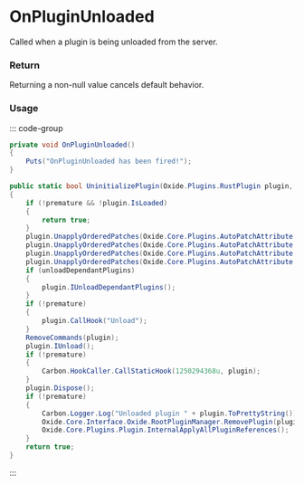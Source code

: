 <Badge type="danger" text="Carbon Compatible"/><Badge type="warning" text="Oxide Compatible"/>
# OnPluginUnloaded
Called when a plugin is being unloaded from the server.
### Return
Returning a non-null value cancels default behavior.

### Usage
::: code-group
```csharp [Example]
private void OnPluginUnloaded()
{
	Puts("OnPluginUnloaded has been fired!");
}
```
```csharp [Source — Carbon.Common @ Carbon.Core.ModLoader]
public static bool UninitializePlugin(Oxide.Plugins.RustPlugin plugin, bool premature = false, bool unloadDependantPlugins = true)
{
	if (!premature && !plugin.IsLoaded)
	{
		return true;
	}
	plugin.UnapplyOrderedPatches(Oxide.Core.Plugins.AutoPatchAttribute.Orders.Delayed);
	plugin.UnapplyOrderedPatches(Oxide.Core.Plugins.AutoPatchAttribute.Orders.AfterOnServerInitialized);
	plugin.UnapplyOrderedPatches(Oxide.Core.Plugins.AutoPatchAttribute.Orders.AfterPluginLoad);
	plugin.UnapplyOrderedPatches(Oxide.Core.Plugins.AutoPatchAttribute.Orders.AfterPluginInit);
	if (unloadDependantPlugins)
	{
		plugin.IUnloadDependantPlugins();
	}
	if (!premature)
	{
		plugin.CallHook("Unload");
	}
	RemoveCommands(plugin);
	plugin.IUnload();
	if (!premature)
	{
		Carbon.HookCaller.CallStaticHook(1250294368u, plugin);
	}
	plugin.Dispose();
	if (!premature)
	{
		Carbon.Logger.Log("Unloaded plugin " + plugin.ToPrettyString());
		Oxide.Core.Interface.Oxide.RootPluginManager.RemovePlugin(plugin);
		Oxide.Core.Plugins.Plugin.InternalApplyAllPluginReferences();
	}
	return true;
}

```
:::
